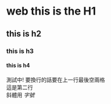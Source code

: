 # web this is the H1  
## this is h2  
### this is h3
#### this is h4
測試中! 要換行的話要在上一行最後空兩格  
這是第二行   
斜體用 *字號* 
